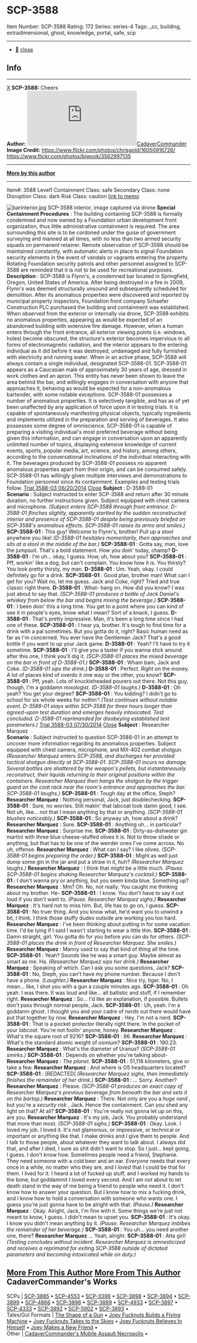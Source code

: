 # SCP-3588
Item Number: SCP-3588
Rating: 172
Series: series-4
Tags: _cc, building, extradimensional, ghost, knowledge, portal, safe, scp

---

  * [](javascript:;)
[close](javascript:;)
## Info
* * *
[X](javascript:;)
**SCP-3588:** Cheers  
**Author:** [![CadaverCommander](https://www.wikidot.com/avatar.php?userid=3187823&amp;size=small&amp;timestamp=1736197452)](http://www.wikidot.com/user:info/cadavercommander)[CadaverCommander](http://www.wikidot.com/user:info/cadavercommander)  
**Image Credit:** <https://www.flickr.com/photos/chrisgold/16050916726/>  
<https://www.flickr.com/photos/biwook/3562997135>
* * *
**[More by this author](http://www.scp-wiki.net/cadavercommander)**
* * *

Item#: 3588
Level1
Containment Class:
safe
Secondary Class:
none
Disruption Class:
dark
Risk Class:
caution
[link to memo](/classification-committee-memo)  

  

![barinterior.jpg](https://scp-wiki.wdfiles.com/local--files/scp-3588/barinterior.jpg)
SCP-3588 interior, image captured via drone
**Special Containment Procedures** : The building containing SCP-3588 is formally condemned and now owned by a Foundation urban development front organization, thus little administrative containment is required. The area surrounding this site is to be cordoned under the guise of government surveying and manned at all times, with no less than two armed security squads on permanent retainer. Remote observation of SCP-3588 should be maintained constantly, with automatic alerts in place to signal Foundation security elements in the event of vandals or vagrants entering the property.
Rotating Foundation security patrols and other personnel assigned to SCP-3588 are reminded that it is not to be used for recreational purposes.
**Description** : SCP-3588 is Flynn's, a condemned bar located in Springfield, Oregon, United States of America.
After being destroyed in a fire in 2009, Flynn's was deemed structurally unsound and subsequently scheduled for demolition. After its anomalous properties were discovered and reported by municipal property inspectors, Foundation front company Schaefer Construction PLC purchased the building and containment was established.
When observed from the exterior or internally via drone, SCP-3588 exhibits no anomalous properties, appearing as would be expected of an abandoned building with extensive fire damage. However, when a human enters through the front entrance, all exterior viewing points (i.e. windows, holes) become obscured, the structure's exterior becomes impervious to all forms of electromagnetic radiation, and the interior appears to the entering individual as it did before it was destroyed, undamaged and fully furnished with electricity and running water.
When in an active phase, SCP-3588 will always contain a single individual, designated SCP-3588-01. SCP-3588-01 appears as a Caucasian male of approximately 30 years of age, dressed in work clothes and an apron. This entity has never been shown to leave the area behind the bar, and willingly engages in conversation with anyone that approaches it, behaving as would be expected for a non-anomalous bartender, with some notable exceptions.
SCP-3588-01 possesses a number of anomalous properties. It is selectively tangible, and has as of yet been unaffected by any application of force upon it in testing trials. It is capable of spontaneously manifesting physical objects, typically ingredients and implements utilized in the preparation and serving of beverages. It also possesses some degree of omniscience. SCP-3588-01 is capable of preparing a visiting individual's most preferred beverage without being given this information, and can engage in conversation upon an apparently unlimited number of topics, displaying extensive knowledge of current events, sports, popular media, art, science, and history, among others, according to the conversational inclinations of the individual interacting with it.
The beverages produced by SCP-3588-01 possess no apparent anomalous properties apart from their origin, and can be consumed safely.
SCP-3588-01 has willingly given multiple interviews and demonstrations to Foundation personnel since its containment. Examples and testing trials follow.
[Trial 3588-03 06/20/2014](javascript:;)
[Close](javascript:;)
**Subject** : D-3588-01  
**Scenario** : Subject instructed to enter SCP-3588 and return after 30 minute duration, no further instructions given. Subject equipped with chest camera and microphone.
_(Subject enters SCP-3588 through front entrance. D-3588-01 flinches slightly, apparently startled by the sudden reconstructed interior and presence of SCP-3588-01 despite being previously briefed on SCP-3588's anomalous effects. SCP-3588-01 raises its arms and smiles.)_
**SCP-3588-01** : This guy! Welcome to Flynn's, brother! Pull up a stool anywhere you like!
_(D-3588-01 hesitates momentarily, then approaches and sits at a stool in the middle of the bar.)_
**SCP-3588-01** : Gotta say, man, love the jumpsuit. That's a bold statement. How you doin' today, champ?
**D-3588-01** : I'm uh… okay, I guess. How, uh, how about you?
**SCP-3588-01** : Pff, workin' like a dog, but can't complain. You know how it is. You thirsty? You look pretty thirsty, my man.
**D-3588-01** : Um. Yeah, okay. I could definitely go for a drink.
**SCP-3588-01** : Good plan, brother man! What can I get for you? Wait no, let me guess. Jack and Coke, right? Tried and true classic right there.
**D-3588-01** : What- hang on. How did you know? I was just about to say that.
_(SCP-3588-01 produces a bottle of Jack Daniel's whiskey from below the bar and begins mixing the beverage.)_
**SCP-3588-01** : I been doin' this a long time. You get to a point where you can kind of see it in people's eyes, know what I mean? Sort of a knack, I guess.
**D-3588-01** : That's pretty impressive. Man, it's been a long time since I had one of these.
**SCP-3588-01** : I hear ya, brother. It's tough to find time for a drink with a pal sometimes. But you gotta do it, right? Basic human need as far as I'm concerned. You ever have the Gentleman Jack? That's a good bottle if you want to up your Jack game.
**D-3588-01** : Yeah? I'll have to try it sometime.
**SCP-3588-01** : I'll give you a taster if you wanna stick around after this one, I think you'll dig it.
_(SCP-3588-01 places the mixed beverage on the bar in front of D-3588-01.)_
**SCP-3588-01** : Wham bam, Jack and Coke.
_(D-3588-01 sips the drink.)_
**D-3588-01** : Perfect. _Right_ on the money. A lot of places kind of overdo it one way or the other, you know?
**SCP-3588-01** : Pff, yeah. Lots of knuckleheaded pourers out there. Not this guy, though, I'm a goddamn _mixologist_.
_(D-3588-01 laughs.)_
**D-3588-01** : Oh yeah? You get your degree?
**SCP-3588-01** : You kidding? I didn't go to school for six whole weeks for nothin'!
_(Test continues without notable event. D-3588-01 stays within SCP-3588 for three hours longer than agreed-upon test duration and emerges heavily intoxicated. Test concluded. D-3588-01 reprimanded for disobeying established test parameters.)_
[Trial 3588-03 07/30/2014](javascript:;)
[Close](javascript:;)
**Subject** : Researcher Marquez  
**Scenario** : Subject instructed to question SCP-3588-01 in an attempt to uncover more information regarding its anomalous properties. Subject equipped with chest camera, microphone, and MX-402 combat shotgun.
_(Researcher Marquez enters SCP-3588, and discharges her provided tactical shotgun directly at SCP-3588-01. SCP-3588-01 incurs no damage. Several bottles are shattered by the weapon's pellets, but instantaneously reconstruct, their liquids returning to their original positions within the containers. Researcher Marquez then hangs the shotgun by the trigger guard on the coat rack near the room's entrance and approaches the bar. SCP-3588-01 laughs.)_
**SCP-3588-01** : Tough day at the office, Steph?
**Researcher Marquez** : Nothing personal, Jack, just doublechecking.
**SCP-3588-01** : Sure, no worries. Still makin' that labcoat look damn good, I see. Not uh, like… not that I mean anything by that or anything.
_(SCP-3588-01 blushes noticeably.)_
**SCP-3588-01** : So anyway uh, how about a drink?
**Researcher Marquez** : Sure.
**SCP-3588-01** : Anything uh… in particular?
**Researcher Marquez** : Surprise me.
**SCP-3588-01** : Dirty-as-dishwater gin martini with three blue cheese-stuffed olives it is. Not to throw shade or anything, but that has to be one of the weirder ones I've come across. No uh, offense.
**Researcher Marquez** : What can I say? I like olives.
_(SCP-3588-01 begins preparing the order.)_
**SCP-3588-01** : Might as well just dump some gin in the jar and put a straw in it, huh?
_(Researcher Marquez laughs.)_
**Researcher Marquez** : I think that _might_ be a little much.
_(Pause. SCP-3588-01 begins shaking Researcher Marquez's cocktail.)_
**SCP-3588-01** : I don't wanna pry or anything, but you seem kinda blue. Something up?
**Researcher Marquez** : Mm? Oh. No, not really. You caught me thinking about my brother. He-
**SCP-3588-01** : I know. You don't have to say it out loud if you don't want to.
_(Pause. Researcher Marquez sighs.)_
**Researcher Marquez** : It's hard not to miss him. But, life has to go on, I guess.
**SCP-3588-01** : No truer thing. And you know what, he'd want you to unwind a bit, I think. I think those stuffy dudes outside are working you too hard.
**Researcher Marquez** : I've been thinking about putting in for some vacation time. I'd be lying if I said I wasn't starting to wear a little thin.
**SCP-3588-01** : Damn straight, girl. You gotta do for you before you can do for others.
_(SCP-3588-01 places the drink in front of Researcher Marquez. She smiles.)_
**Researcher Marquez** : Manny used to say that kind of thing all the time.
**SCP-3588-01** : Yeah? Sounds like he was a smart guy. Maybe almost as smart as me. Ha.
_(Researcher Marquez sips her drink.)_
**Researcher Marquez** : Speaking of which. Can I ask you some questions, Jack?
**SCP-3588-01** : No, Steph, you can't have my phone number. Because I don't have a phone.
_(Laughter.)_
**Researcher Marquez** : Nice try, tiger. No, I mean… like, I shot you with a gun a couple minutes ago.
**SCP-3588-01** : Oh yeah. I was there. It was loud and like… all ballistic and stuff, if I remember right.
**Researcher Marquez** : So… I'd like an explanation, if possible. Bullets don't pass through normal people, Jack.
**SCP-3588-01** : Uh, yeah. I'm a goddamn ghost. I thought you and your cadre of _nerds_ out there would have put that together by now.
**Researcher Marquez** : Hey. I'm not a nerd.
**SCP-3588-01** : That is a pocket protector literally right there. In the pocket of your _labcoat_. You're not foolin' anyone, honey.
**Researcher Marquez** : What's the square root of 9216?
**SCP-3588-01** : 96.
**Researcher Marquez** : What's the standard atomic weight of osmium?
**SCP-3588-01** : 190.23.
**Researcher Marquez** : What's the diameter of Uranus?
_(SCP-3588-01 smirks.)_
**SCP-3588-01** : Depends on whether you're talking about-
**Researcher Marquez** : _The planet._
**SCP-3588-01** : 51,118 kilometers, give or take a few.
**Researcher Marquez** : And where is O5 headquarters located?
**SCP-3588-01** : [REDACTED]
_(Researcher Marquez sighs, then immediately finishes the remainder of her drink.)_
**SCP-3588-01** : … Sorry. Another?
**Researcher Marquez** : Please.
_(SCP-3588-01 produces an exact copy of Researcher Marquez's previous beverage from beneath the bar and sets it on the bartop.)_
**Researcher Marquez** : There. Not only are you a _huge nerd_ , but you're a _security risk_ , Jack. Hence the containment. Can you shed any light on that? At all?
**SCP-3588-01** : You're really not gonna let up on this, are you.
**Researcher Marquez** : It's my job, Jack. You probably understand that more than most.
_(SCP-3588-01 sighs.)_
**SCP-3588-01** : Okay. Look. I loved my job. I loved it. It's not glamorous, or impressive, or technical or important or anything like that. I make drinks and I give them to people. And I talk to those people, about whatever they want to talk about. I always did that, and after I died, I sure as shit didn't want to stop. So I just… kept going, I guess. I don't know how.
Sometimes people need a friend, Stephanie. They need someone with a cold beer and an ear. _Everyone_ needs that every once in a while, no matter who they are, and I _loved_ that I could be that for them. I lived for it. I heard a lot of fucked up stuff, and I worked my hands to the bone, but goddammit I loved every second. And I am _not_ about to let death stand in the way of me being a friend to people who need it.
I don't know how to answer your question. But I know how to mix a fucking drink, and I know how to hold a conversation with someone who wants one. I guess you're just gonna have to be alright with that.
_(Pause.)_
**Researcher Marquez** : Okay. Alright, Jack, I'm fine with it. Some things we're just not meant to know, I guess. I didn't mean to upset you.
**SCP-3588-01** : It's okay. I know you didn't mean anything by it.
_(Pause. Researcher Marquez imbibes the remainder of her beverage.)_
**SCP-3588-01** : You uh… you need another one, there?
**Researcher Marquez** … Yeah, alright.
**SCP-3588-01** : Atta girl!
_(Testing concludes without incident. Researcher Marquez is amnesticized and receives a reprimand for exiting SCP-3588 outside of dictated parameters and becoming intoxicated while on duty.)_
  

[More From This Author](javascript:;)
[More From This Author](javascript:;)
CadaverCommander's Works  
---  
SCPs |  [SCP-3885](/scp-3885) • [SCP-4553](/scp-4553) • [SCP-3396](/scp-3396) • [SCP-3898](/scp-3898) • [SCP-3894](/scp-3894) • [SCP-3899](/scp-3899) • [SCP-4866](/scp-4866) • [SCP-3896](/scp-3896) • [SCP-3889](/scp-3889) • [SCP-4933](/scp-4933) • [SCP-3897](/scp-3897) • [SCP-4333](/scp-4333) • [SCP-3892](/scp-3892) • [SCP-5902](/scp-5902) • [SCP-3893](/scp-3893) •  
Tales/GoI Formats |  [The Shape of a Gun](/the-shape-of-a-gun) • [Joey Fucknuts Builds a Flying Machine](/joey-fucknuts-builds-a-flying-machine) • [Joey Fucknuts Takes to the Skies](/joey-fucknuts-takes-to-the-skies) • [Joey Fucknuts Believes In Himself](/joey-fucknuts-believes-in-himself) • [Joey Makes a New Friend](/joey-makes-a-new-friend) •  
Other |  [CadaverCommander's Mobile Assault Necropolis](/cadavercommander) •  
  